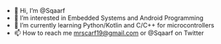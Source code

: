 - 👋 Hi, I’m @Sqaarf
- 👀 I’m interested in Embedded Systems and Android Programming
- 🌱 I’m currently learning Python/Kotlin and C/C++ for microcontrollers
- 📫 How to reach me mrscarf19@gmail.com or @Sqaarf on Twitter

<!---
Sqaarf/Sqaarf is a ✨ special ✨ repository because its `README.md` (this file) appears on your GitHub profile.
You can click the Preview link to take a look at your changes.
--->
